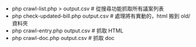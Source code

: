 - php crawl-list.php > output.csv # 從搜尋功能抓取所有議案列表
- php check-updated-bill.php output.csv # 處理將有異動的，html 搬到 old/ 資料夾
- php crawl-entry.php output.csv # 抓取 HTML
- php crawl-doc.php output.csv # 抓取 doc
